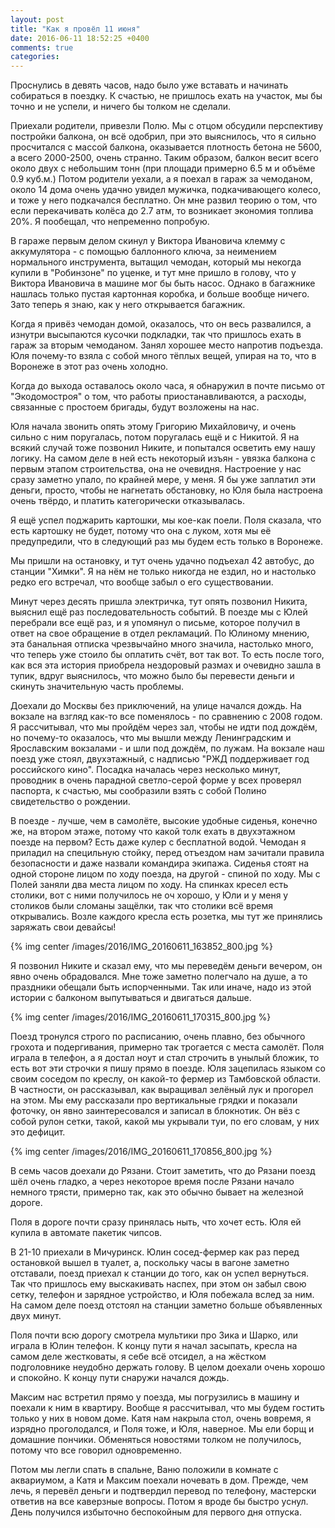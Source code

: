 ```yaml
---
layout: post
title: "Как я провёл 11 июня"
date: 2016-06-11 18:52:25 +0400
comments: true
categories: 
---
```

Проснулись в девять часов, надо было уже вставать и начинать собираться в поездку. К счастью, не пришлось ехать на участок, мы бы точно и не успели, и ничего бы толком не сделали.

Приехали родители, привезли Полю. Мы с отцом обсудили перспективу постройки балкона, он всё одобрил, при это выяснилось, что я сильно просчитался с массой балкона, оказывается плотность бетона не 5600, а всего 2000-2500, очень странно. Таким образом, балкон весит всего около двух с небольшим тонн (при площади примерно 6.5 м и объёме 0.9 куб.м.) Потом родители уехали, а я поехал в гараж за чемоданом, около 14 дома очень удачно увидел мужичка, подкачивающего колесо, и тоже у него подкачался бесплатно. Он мне развил теорию о том, что если перекачивать колёса до 2.7 атм, то возникает экономия топлива 20%. Я пообещал, что непременно попробую.

В гараже первым делом скинул у Виктора Ивановича клемму с аккумулятора - с помощью баллонного ключа, за неимением нормального инструмента, вытащил чемодан, который мы некогда купили в "Робинзоне" по уценке, и тут мне пришло в голову, что у Виктора Ивановича в машине мог бы быть насос. Однако в багажнике нашлась только пустая картонная коробка, и больше вообще ничего. Зато теперь я знаю, как у него открывается багажник. 

Когда я привёз чемодан домой, оказалось, что он весь развалился, а изнутри высыпаются кусочки подкладки, так что пришлось ехать в гараж за вторым чемоданом. Занял хорошее место напротив подъезда. Юля почему-то взяла с собой много тёплых вещей, упирая на то, что в Воронеже в этот раз очень холодно.

Когда до выхода оставалось около часа, я обнаружил в почте письмо от "Экодомостроя" о том, что работы приостанавливаются, а расходы, связанные с простоем бригады, будут возложены на нас.

Юля начала звонить опять этому Григорию Михайловичу, и очень сильно с ним поругалась, потом поругалась ещё и с Никитой. Я на всякий случай тоже позвонил Никите, и попытался осветить ему нашу логику. На самом деле в ней есть некоторый изъян - увязка балкона с первым этапом строительства, она не очевидня. Настроение у нас сразу заметно упало, по крайней мере, у меня. Я бы уже заплатил эти деньги, просто, чтобы не нагнетать обстановку, но Юля была настроена очень твёрдо, и платить категорически отказывалась.

Я ещё успел поджарить картошки, мы кое-как поели. Поля сказала, что есть картошку не будет, потому что она с луком, хотя мы её предупредили, что в следующий раз мы будем есть только в Воронеже.

Мы пришли на остановку, и тут очень удачно подъехал 42 автобус, до станции "Химки". Я на нём не только никогда не ездил, но и настолько редко его встречал, что вообще забыл о его существовании. 

Минут через десять пришла электричка, тут опять позвонил Никита, выяснил ещё раз последовательность событий. В поезде мы с Юлей перебрали все ещё раз, и я упомянул о письме, которое получил в ответ на свое обращение в отдел рекламаций. По Юлиному мнению, эта банальная отписка чрезвычайно много значила, настолько много, что теперь уже стоило бы оплатить счёт, вот так вот. То есть после того, как вся эта история приобрела нездоровый размах и очевидно зашла в тупик, вдруг выяснилось, что можно было бы перевести деньги и скинуть значительную часть проблемы.

Доехали до Москвы без приключений, на улице начался дождь. На вокзале на взгляд как-то все поменялось - по сравнению с 2008 годом. Я рассчитывал, что мы пройдём через зал, чтобы не идти под дождём, но почему-то оказалось, что мы вышли между Ленинградским и Ярославским вокзалами - и шли под дождём, по лужам. На вокзале наш поезд уже стоял, двухэтажный, с надписью "РЖД поддерживает год российского кино". Посадка началась через несколько минут, проводник в очень парадной светло-серой форме у всех проверял паспорта, к счастью, мы сообразили взять с собой Полино свидетельство о рождении.

В поезде - лучше, чем в самолёте, высокие удобные сиденья, конечно же, на втором этаже, потому что какой толк ехать в двухэтажном поезде на первом? Есть даже кулер с бесплатной водой. Чемодан я приладил на специльную стойку, перед отъездом нам зачитали правила безопасности и даже назвали командира экипажа. Сиденья стоят на одной стороне лицом по ходу поезда, на другой - спиной по ходу. Мы с Полей заняли два места лицом по ходу. На спинках кресел есть столики, вот с ними получилось не оч хорошо, у Юли и у меня у столиков были сломаны защёлки, так что столики всё время открывались. Возле каждого кресла есть розетка, мы тут же принялись заряжать свои девайсы!

{% img center /images/2016/IMG_20160611_163852_800.jpg %}

Я позвонил Никите и сказал ему, что мы переведём деньги вечером, он явно очень обрадовался. Мне тоже заметно полегчало на душе, а то праздники обещали быть испорченными. Так или иначе, надо из этой истории с балконом выпутываться и двигаться дальше. 

{% img center /images/2016/IMG_20160611_170315_800.jpg %}

Поезд тронулся строго по расписанию, очень плавно, без обычного грохота и подергивания, примерно так трогается с места самолёт. Поля играла в телефон, а я достал ноут и стал строчить в унылый бложик, то есть вот эти строчки я пишу прямо в поезде. Юля зацепилась языком со своим соседом по креслу, он какой-то фермер из Тамбовской области. В частности, он рассказывал, как выращивал зелёный лук и прогорел на этом. Мы ему рассказали про вертикальные грядки и показали фоточку, он явно заинтересовался и записал в блокнотик. Он вёз с собой рулон сетки, такой, какой мы укрывали туи, по его словам, у них это дефицит.

{% img center /images/2016/IMG_20160611_170856_800.jpg %}

В семь часов доехали до Рязани. Стоит заметить, что до Рязани поезд шёл очень гладко, а через некоторое время после Рязани начало немного трясти, примерно так, как это обычно бывает на железной дороге.

Поля в дороге почти сразу принялась ныть, что хочет есть. Юля ей купила в автомате пакетик чипсов.

В 21-10 приехали в Мичуринск. Юлин сосед-фермер как раз перед остановкой вышел в туалет, а, поскольку часы в вагоне заметно отставали, поезд приехал к станции до того, как он успел вернуться. Так что пришлось ему выскакивать наспех, при этом он забыл свою сетку, телефон и зарядное устройство, и Юля побежала вслед за ним. На самом деле поезд отстоял на станции заметно больше объявленных двух минут. 

Поля почти всю дорогу смотрела мультики про Зика и Шарко, или играла в Юлин телефон. К концу пути я начал засыпать, кресла на самом деле жестковаты, я себе всё отсидел, а на жёстком подголовнике неудобно держать голову. В целом доехали очень хорошо и спокойно. К концу пути снаружи начался дождь.

Максим нас встретил прямо у поезда, мы погрузились в машину и поехали к ним в квартиру. Вообще я рассчитывал, что мы будем гостить только у них в новом доме. Катя нам накрыла стол, очень вовремя, я изрядно проголодался, и Поля тоже, и Юля, наверное. Мы ели борщ и домашние пончики. Обменяться новостями толком не получилось, потому что все говорил одновременно.

Потом мы легли спать в спальне, Ваню положили в комнате с аквариумом, а Катя и Максим поехали ночевать в дом. Прежде, чем лечь, я перевёл деньги и подтвердил перевод по телефону, мастерски ответив на все каверзные вопросы. Потом я вроде бы быстро уснул. День получился избыточно беспокойным для первого дня отпуска.